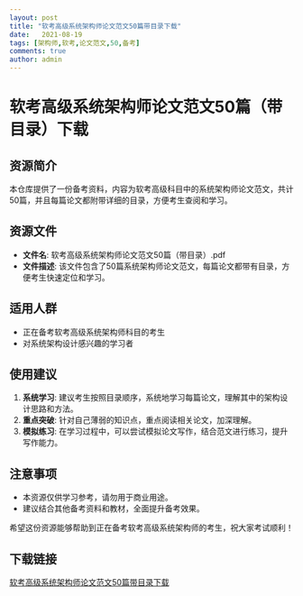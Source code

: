 ```yaml
---
layout: post
title: "软考高级系统架构师论文范文50篇带目录下载"
date:   2021-08-19
tags: [架构师,软考,论文范文,50,备考]
comments: true
author: admin
---
```

# 软考高级系统架构师论文范文50篇（带目录）下载

## 资源简介

本仓库提供了一份备考资料，内容为软考高级科目中的系统架构师论文范文，共计50篇，并且每篇论文都附带详细的目录，方便考生查阅和学习。

## 资源文件

- **文件名**: 软考高级系统架构师论文范文50篇（带目录）.pdf
- **文件描述**: 该文件包含了50篇系统架构师论文范文，每篇论文都带有目录，方便考生快速定位和学习。

## 适用人群

- 正在备考软考高级系统架构师科目的考生
- 对系统架构设计感兴趣的学习者

## 使用建议

1. **系统学习**: 建议考生按照目录顺序，系统地学习每篇论文，理解其中的架构设计思路和方法。
2. **重点突破**: 针对自己薄弱的知识点，重点阅读相关论文，加深理解。
3. **模拟练习**: 在学习过程中，可以尝试模拟论文写作，结合范文进行练习，提升写作能力。

## 注意事项

- 本资源仅供学习参考，请勿用于商业用途。
- 建议结合其他备考资料和教材，全面提升备考效果。

希望这份资源能够帮助到正在备考软考高级系统架构师的考生，祝大家考试顺利！

## 下载链接

[软考高级系统架构师论文范文50篇带目录下载](https://pan.quark.cn/s/b0ce936707dc)